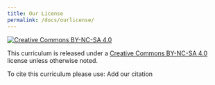 ```yaml
---
title: Our License
permalink: /docs/ourlicense/
---
```


[![Creative Commons BY-NC-SA 4.0](../resources/images/cc.png)](https://creativecommons.org/licenses/by-nc-sa/4.0/)

This curriculum is released under a [Creative Commons BY-NC-SA 4.0](https://creativecommons.org/licenses/by-nc-sa/4.0/) license unless otherwise noted.

To cite this curriculum please use:
<span class="todo">Add our citation</span>
